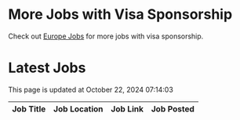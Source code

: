 # More Jobs with Visa Sponsorship

Check out [Europe Jobs](https://github.com/sureshparimi/europejobs#latest-jobs) for more jobs with visa sponsorship.

# Latest Jobs

This page is updated at October 22, 2024 07:14:03

| Job Title | Job Location | Job Link | Job Posted |
| --- | --- | --- | --- |
